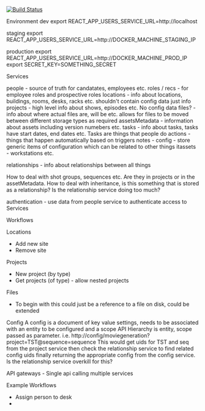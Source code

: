 [![Build Status](https://travis-ci.com/grimjak/pipey.png?branch=master)](https://travis-ci.com/grimjak/pipey)

Environment 
dev
export REACT_APP_USERS_SERVICE_URL=http://localhost

staging
export REACT_APP_USERS_SERVICE_URL=http://DOCKER_MACHINE_STAGING_IP

production
export REACT_APP_USERS_SERVICE_URL=http://DOCKER_MACHINE_PROD_IP
export SECRET_KEY=SOMETHING_SECRET


Services

people - source of truth for candatates, employees etc.
roles / recs - for employee roles and prospective roles
locations - info about locations, buildings, rooms, desks, racks etc. shouldn't contain config data just info
projects - high level info about shows, episodes etc. No config data
files? - info about where actual files are, will be etc. allows for files to be moved between different storage types as required
assetsMetadata - information about assets including version numebers etc.
tasks - info about tasks, tasks have start dates, end dates etc. Tasks are things that people do
actions - things that happen automatically based on triggers 
notes - 
config - store generic items of configuration which can be related to other things
itassets - workstations etc.

relationships - info about relationships between all things


How to deal with shot groups, sequences etc. Are they in projects or in the assetMetadata.
How to deal with inheritance, is this something that is stored as a relationship?
Is the relationship service doing too much?

authentication - use data from people service to authenticate access to Services

Workflows


Locations
* Add new site
* Remove site

Projects
* New project (by type)
* Get projects (of type) - allow nested projects

Files 
* To begin with this could just be a reference to a file on disk, could be extended 

Config
A config is a document of key value settings, needs to be associated with an entity to be configured and a scope
API Hierarchy is entity, scope passed as parameter. i.e. http://config/moviegeneration?project=TST@sequence=sequence
This would get uids for TST and seq from the project service then check the relationship service to find related config uids
finally returning the appropriate config from the config service.  Is the relationship service overkill for this?

API gateways - Single api calling multiple services 


Example Workflows
* Assign person to desk
*